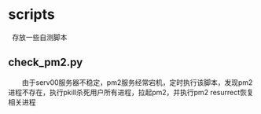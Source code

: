 # scripts
&nbsp;&nbsp;存放一些自测脚本

## check_pm2.py
&emsp;&emsp;由于serv00服务器不稳定，pm2服务经常宕机，定时执行该脚本，发现pm2进程不存在，执行pkill杀死用户所有进程，拉起pm2，并执行pm2 resurrect恢复相关进程
